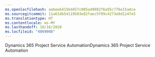 ```yaml
---
ms.openlocfilehash: aabee6415bd457c005ad9082f6a95c776e15adce
ms.sourcegitcommit: 11a61db54119503e82faec5f99c4273e8d1247e5
ms.translationtype: HT
ms.contentlocale: ms-MY
ms.lasthandoff: 10/16/2020
ms.locfileid: "4069988"
---
```

<span data-ttu-id="e68e0-101">Dynamics 365 Project Service Automation</span><span class="sxs-lookup"><span data-stu-id="e68e0-101">Dynamics 365 Project Service Automation</span></span>
